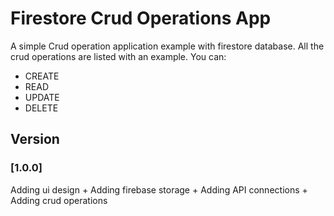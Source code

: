 # Firestore Crud Operations App
A simple Crud operation application example with firestore database. All the crud operations are listed with an example. You can: 
- CREATE 
- READ 
- UPDATE 
- DELETE 

## Version

### [1.0.0] 
Adding ui design + Adding firebase storage + Adding API connections + Adding crud operations
